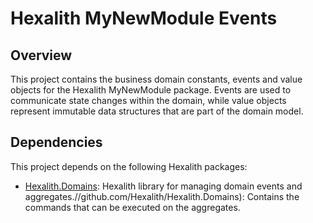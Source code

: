 # Hexalith MyNewModule Events

## Overview

This project contains the business domain constants, events and value objects for the Hexalith MyNewModule package. 
Events are used to communicate state changes within the domain, while value objects represent immutable data structures that are part of the domain model.

## Dependencies
This project depends on the following Hexalith packages:
- [Hexalith.Domains](https://github.com/Hexalith/Hexalith.Domains): Hexalith library for managing domain events and aggregates.//github.com/Hexalith/Hexalith.Domains): Contains the commands that can be executed on the aggregates.